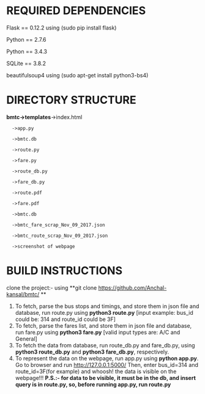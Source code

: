# **REQUIRED DEPENDENCIES**

Flask == 0.12.2 using (sudo pip install flask)

Python == 2.7.6

Python == 3.4.3 

SQLite == 3.8.2 

beautifulsoup4 using (sudo apt-get install python3-bs4)

# **DIRECTORY STRUCTURE**



 **bmtc->templates**->index.html

      ->app.py
                             
      ->bmtc.db
                             
      ->route.py
      
      ->fare.py
      
      ->route_db.py
      
      ->fare_db.py
      
      ->route.pdf
      
      ->fare.pdf
      
      ->bmtc.db
      
      ->bmtc_fare_scrap_Nov_09_2017.json
      
      ->bmtc_route_scrap_Nov_09_2017.json
      
      ->screenshot of webpage
   
# **BUILD INSTRUCTIONS**
clone the project:- using **git clone https://github.com/Anchal-kansal/bmtc/ **
1. To fetch, parse the bus stops and timings, and store them in json file and database, run route.py using **python3 route.py** [input example: bus_id could be: 314 and route_id could be 3F]
2. To fetch, parse the fares list, and store them in json file and database, run fare.py using **python3 fare.py**
[valid input types are: A/C and General]
3. To fetch the data from database, run route_db.py and fare_db.py, using **python3 route_db.py** and **python3 fare_db.py**, respectively.
4. To represent the data on the webpage, run app.py using **python app.py**. Go to browser and run http://127.0.0.1:5000/
Then, enter bus_id=314 and route_id=3F(for example) and whoosh! the data is visible on the webpage!!!
**P.S.:- for data to be visible, it must be in the db, and insert query is in route.py, so, before running app.py, run route.py**


    
    
